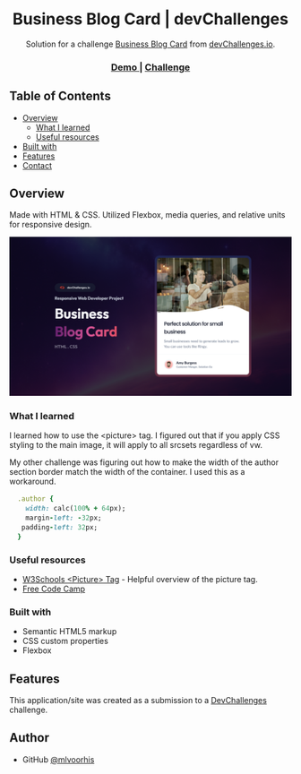 <!-- Please update value in the {}  -->

<h1 align="center">Business Blog Card | devChallenges</h1>

<div align="center">
   Solution for a challenge <a href="https://devchallenges.io/challenge/business-blog-card" target="_blank">Business Blog Card</a> from <a href="http://devchallenges.io" target="_blank">devChallenges.io</a>.
</div>

<div align="center">
  <h3>
    <a href="{https://mlvoorhis.github.io/Business-Blog-Card/}">
      Demo
    </a>
    <span> | </span>
    <a href="https://devchallenges.io/challenge/business-blog-card">
      Challenge
    </a>
  </h3>
</div>

<!-- TABLE OF CONTENTS -->

## Table of Contents

- [Overview](#overview)
  - [What I learned](#what-i-learned)
  - [Useful resources](#useful-resources)
- [Built with](#built-with)
- [Features](#features)
- [Contact](#contact)

<!-- OVERVIEW -->

## Overview
Made with HTML & CSS. Utilized Flexbox, media queries, and relative units for responsive design.

<img src="thumbnail.jpg">

### What I learned
I learned how to use the &lt;picture&gt; tag. I figured out that if you apply CSS styling to the main image, it will apply to all srcsets regardless of vw. 

My other challenge was figuring out how to make the width of the author section border match the width of the container. I used this as a workaround.

```ruby
  .author {
    width: calc(100% + 64px);
    margin-left: -32px;
   padding-left: 32px;
  }
```

### Useful resources
- <a href="https://www.w3schools.com/tags/tag_picture.asp" target="_blank">W3Schools &lt;Picture&gt; Tag</a> - Helpful overview of the picture tag.
- <a href="freecodecamp.org" target="_blank">Free Code Camp</a>

### Built with

- Semantic HTML5 markup
- CSS custom properties
- Flexbox

## Features

<!-- List the features of your application or follow the template. Don't share the figma file here :) -->

This application/site was created as a submission to a [DevChallenges](https://devchallenges.io/challenges-dashboard) challenge.

## Author

- GitHub [@mlvoorhis]( https://github.com/mlvoorhis)
